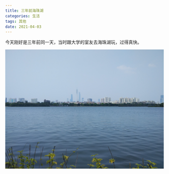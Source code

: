 ```yaml
---
title: 三年前海珠湖
categories: 生活
tags: 其他
date: 2021-04-03
---
```


今天刚好是三年前同一天，当时跟大学的室友去海珠湖玩，过得真快。

![海珠湖IMG_20170403_141512](../images/20210403/IMG_20170403_141512.jpg)
